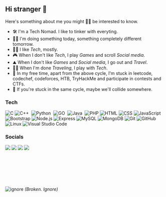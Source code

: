 ## Hi stranger 🐬
Here's something about me you might 🤷‍♂️ be interested to know.
- 🛠️ I'm a Tech Nomad. I like to tinker with everyting.
- 👷‍♂️ I'm doing something today, something completely different tomorrow.
- 👨‍💻 I like _Tech_, mostly.
- 🎮 When I don't like _Tech_, I play _Games_ and scroll _Social media_.
- ⛰️ When I don't like _Games_  and _Social media_, I go out and _Travel_.
- 👨‍💻 When I'm done _Traveling_, I play with _Tech_.
- 🚩 In my free time, apart from the above cycle, I'm stuck in leetcode, codechef, codeforces, HTB, TryHackMe and participate in contests and CTFs.
- 🤝 If you're stuck in the same cycle, maybe we'll collide somewhere.

###  Tech
![C](https://img.shields.io/badge/-C-05122A?style=flat&logo=C&logoColor=A8B9CC)
![C++](https://img.shields.io/badge/-C++-05122A?style=flat&logo=C%2B%2B&logoColor=00599C)&nbsp;
![Python](https://img.shields.io/badge/-Python-05122A?style=flat&logo=python)&nbsp;
![GO](https://img.shields.io/badge/golang-00ADD8?&style=plastic&logo=go&logoColor=white)&nbsp;
![Java](https://img.shields.io/badge/-Java-05122A?style=flat&logo=Java&logoColor=FFA518)&nbsp;
![PHP](https://img.shields.io/badge/-PHP-05122A?style=flat&logo=php)
![HTML](https://img.shields.io/badge/-HTML-05122A?style=flat&logo=HTML5)
![CSS](https://img.shields.io/badge/-CSS-05122A?style=flat&logo=CSS3&logoColor=1572B6)
![JavaScript](https://img.shields.io/badge/-JavaScript-05122A?style=flat&logo=javascript)
![Bootstrap](https://img.shields.io/badge/-Bootstrap-05122A?style=flat&logo=bootstrap&logoColor=563D7C)
![Node.js](https://img.shields.io/badge/-Node.js-05122A?style=flat&logo=node.js)
![Express](https://img.shields.io/badge/-Express-05122A?style=flat&logo=express)
![MySQL](https://img.shields.io/badge/-MySQL-05122A?style=flat&logo=mysql)
![MongoDB](https://img.shields.io/badge/-MongoDB-05122A?style=flat&logo=mongodb)
![Git](https://img.shields.io/badge/-Git-05122A?style=flat&logo=git)
![GitHub](https://img.shields.io/badge/-GitHub-05122A?style=flat&logo=github)
![Linux](https://img.shields.io/badge/-Linux-05122A?style=flat&logo=linux)
![Visual Studio Code](https://img.shields.io/badge/-Visual%20Studio%20Code-05122A?style=flat&logo=visual-studio-code&logoColor=007ACC)&nbsp;


### Socials
<a href="https://www.linkedin.com/in/ashblend17"><img src="https://img.shields.io/badge/-LinkedIn-05122A?style=flat&logo=LinkedIn"></a>
<a href="https://leetcode.com/u/methCook101/"><img src="https://img.shields.io/badge/-Leetcode-05122A?style=flat&logo=Leetcode"></a>
<a href="https://codeforces.com/profile/methCook101"><img src="https://img.shields.io/badge/-Codeforces-05122A?style=flat&logo=Codeforces"></a>
<a href="https://www.codechef.com/users/ashblend17"><img src="https://img.shields.io/badge/-Codechef-05122A?style=flat&logo=codechef"></a>

<br><br><br><br><br>

![ignore](https://komarev.com/ghpvc/?username=ashblend17)
_(Broken. Ignore)_


